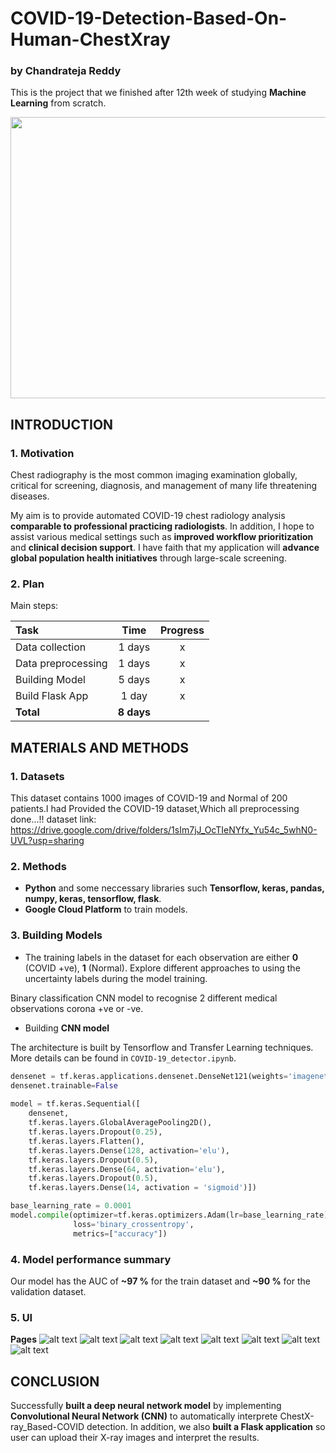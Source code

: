 # COVID-19-Detection-Based-On-Human-ChestXray

### by Chandrateja Reddy

This is the project that we finished after 12th week of studying **Machine Learning** from scratch.

<p align="center">
<img width="880" height="450" src="https://s3.amazonaws.com/dsg.files.app.content.prod/gereports/wp-content/uploads/2017/05/01182345/lungs.gif">
</p>

## INTRODUCTION
### 1. Motivation
Chest radiography is the most common imaging examination globally, critical for screening, diagnosis, and management of many life threatening diseases. 

My aim is to provide automated COVID-19 chest radiology analysis **comparable to professional practicing radiologists**. In addition, I hope to assist various medical settings such as **improved workflow prioritization** and **clinical decision support**. I have faith that my application will **advance global population health initiatives** through large-scale screening.

### 2. Plan
Main steps:

|Task|Time|Progress|
|:-----------------------------|:------------:|:------------:|
|Data collection |1 days|x|
|Data preprocessing |1 days|x|
|Building Model|5 days|x|
|Build Flask App|1 day|x|
|**Total**|**8 days**||

## MATERIALS AND METHODS
### 1. Datasets
This dataset contains 1000 images of COVID-19 and Normal of 200 patients.I had Provided the COVID-19 dataset,Which all preprocessing done...!!
dataset link: https://drive.google.com/drive/folders/1sIm7jJ_OcTIeNYfx_Yu54c_5whN0-UVL?usp=sharing

### 2. Methods
* **Python** and some neccessary libraries such **Tensorflow, keras, pandas, numpy, keras, tensorflow, flask**.
* **Google Cloud Platform** to train models.

### 3. Building Models
- The training labels in the dataset for each observation are either **0** (COVID +ve), **1** (Normal). Explore different approaches to using the uncertainty labels during the model training.

   
 Binary classification CNN model to recognise 2 different medical observations corona +ve or -ve.
 

* Building **CNN model**

The architecture is built by Tensorflow and Transfer Learning techniques. More details can be found in `COVID-19_detector.ipynb`.

```python
densenet = tf.keras.applications.densenet.DenseNet121(weights='imagenet',input_shape=(224,224,3),include_top=False)
densenet.trainable=False
                                                  
model = tf.keras.Sequential([
    densenet,
    tf.keras.layers.GlobalAveragePooling2D(),
    tf.keras.layers.Dropout(0.25),
    tf.keras.layers.Flatten(),
    tf.keras.layers.Dense(128, activation='elu'),
    tf.keras.layers.Dropout(0.5),
    tf.keras.layers.Dense(64, activation='elu'),
    tf.keras.layers.Dropout(0.5),
    tf.keras.layers.Dense(14, activation = 'sigmoid')])

base_learning_rate = 0.0001
model.compile(optimizer=tf.keras.optimizers.Adam(lr=base_learning_rate),
              loss='binary_crossentropy',
              metrics=["accuracy"])
```

### 4. Model performance summary

Our model has the AUC of **~97 %** for the train dataset and **~90 %** for the validation dataset. 

### 5. UI
**Pages**
![alt text](https://github.com/teja0508/COVID-19-Detection-Based-On-Human-ChestXray/blob/master/app/static/img/background/m1.PNG)
![alt text](https://github.com/teja0508/COVID-19-Detection-Based-On-Human-ChestXray/blob/master/app/static/img/background/m2.PNG)
![alt text](https://github.com/teja0508/COVID-19-Detection-Based-On-Human-ChestXray/blob/master/app/static/img/background/m3.PNG)
![alt text](https://github.com/teja0508/COVID-19-Detection-Based-On-Human-ChestXray/blob/master/app/static/img/background/m4.PNG)
![alt text](https://github.com/teja0508/COVID-19-Detection-Based-On-Human-ChestXray/blob/master/app/static/img/background/m5.PNG)
![alt text](https://github.com/teja0508/COVID-19-Detection-Based-On-Human-ChestXray/blob/master/app/static/img/background/m6.PNG)
![alt text](https://github.com/teja0508/COVID-19-Detection-Based-On-Human-ChestXray/blob/master/app/static/img/background/m7.PNG)
![alt text](https://github.com/teja0508/COVID-19-Detection-Based-On-Human-ChestXray/blob/master/app/static/img/background/m8.PNG)







## CONCLUSION

Successfully **built a deep neural network model** by implementing **Convolutional Neural Network (CNN)** to automatically interprete ChestX-ray_Based-COVID detection.
In addition, we also **built a Flask application** so user can upload their X-ray images and interpret the results.
